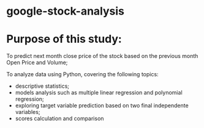 # google-stock-analysis

# Purpose of this study:

To predict next month close price of the stock based on the previous month Open Price and Volume;

To analyze data using Python, covering the following topics:
- descriptive statistics;
- models analysis such as multiple linear regression and polynomial regression;
- exploring target variable prediction based on two final independente variables;
- scores calculation and comparison
